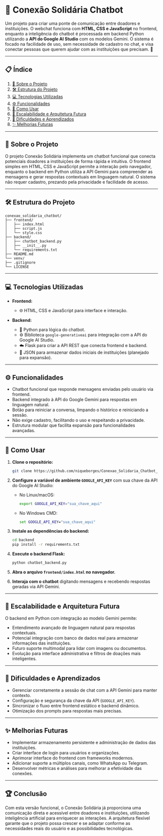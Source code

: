# 🤝 Conexão Solidária Chatbot

Um projeto para criar uma ponte de comunicação entre doadores e instituições. O webchat funciona com **HTML, CSS e JavaScript** no frontend, enquanto a inteligência do chatbot é processada em backend Python utilizando a **API do Google AI Studio** com os modelos Gemini. O sistema é focado na facilidade de uso, sem necessidade de cadastro no chat, e visa conectar pessoas que querem ajudar com as instituições que precisam. 🚀

---

## 📋 Índice

1. [📖 Sobre o Projeto](#-sobre-o-projeto)
2. [🛠️ Estrutura do Projeto](#️-estrutura-do-projeto)
3. [💻 Tecnologias Utilizadas](#-tecnologias-utilizadas)
4. [⚙️ Funcionalidades](#️-funcionalidades)
5. [📂 Como Usar](#-como-usar)
6. [🚀 Escalabilidade e Arquitetura Futura](#-escalabilidade-e-arquitetura-futura)
7. [🚧 Dificuldades e Aprendizados](#-dificuldades-e-aprendizados)
8. [✨ Melhorias Futuras](#-melhorias-futuras)

---

## 📖 Sobre o Projeto

O projeto Conexão Solidária implementa um chatbot funcional que conecta potenciais doadores a instituições de forma rápida e intuitiva. O frontend simples em HTML, CSS e JavaScript permite a interação pelo navegador, enquanto o backend em Python utiliza a API Gemini para compreender as mensagens e gerar respostas contextuais em linguagem natural. O sistema não requer cadastro, prezando pela privacidade e facilidade de acesso.

---

## 🛠️ Estrutura do Projeto

```
conexao_solidaria_chatbot/
├── frontend/
│   ├── index.html
│   ├── script.js
│   └── style.css
├── backend/
│   ├── chatbot_backend.py
│   ├── __init__.py
│   └── requirements.txt
├── README.md
└── venv/
├── .gitignore
└── LICENSE 
```

---

## 💻 Tecnologias Utilizadas

* **Frontend:**

  * 🌐 HTML, CSS e JavaScript para interface e interação.
* **Backend:**

  * 🐍 Python para lógica do chatbot.
  * ⚙️ Biblioteca `google-generativeai` para integração com a API do Google AI Studio.
  * ☁️ Flask para criar a API REST que conecta frontend e backend.
  * 💾 JSON para armazenar dados iniciais de instituições (planejado para expansão).

---

## ⚙️ Funcionalidades

* Chatbot funcional que responde mensagens enviadas pelo usuário via frontend.
* Backend integrado à API do Google Gemini para respostas em linguagem natural.
* Botão para reiniciar a conversa, limpando o histórico e reiniciando a sessão.
* Não exige cadastro, facilitando o uso e respeitando a privacidade.
* Estrutura modular que facilita expansão para funcionalidades avançadas.

---

## 📂 Como Usar

1. **Clone o repositório:**

   ```bash
   git clone https://github.com/niqueborges/Conexao_Solidaria_Chatbot_Gemini.git
   ```

2. **Configure a variável de ambiente `GOOGLE_API_KEY`** com sua chave da API do Google AI Studio:

   * No Linux/macOS:

     ```bash
     export GOOGLE_API_KEY="sua_chave_aqui"
     ```
   * No Windows CMD:

     ```cmd
     set GOOGLE_API_KEY="sua_chave_aqui"
     ```

3. **Instale as dependências do backend:**

   ```bash
   cd backend
   pip install -r requirements.txt
   ```

4. **Execute o backend Flask:**

   ```bash
   python chatbot_backend.py
   ```

5. **Abra o arquivo `frontend/index.html` no navegador.**

6. **Interaja com o chatbot** digitando mensagens e recebendo respostas geradas via API Gemini.

---

## 🚀 Escalabilidade e Arquitetura Futura

O backend em Python com integração ao modelo Gemini permite:

* Entendimento avançado de linguagem natural para respostas contextuais.
* Potencial integração com banco de dados real para armazenar informações das instituições.
* Futuro suporte multimodal para lidar com imagens ou documentos.
* Evolução para interface administrativa e filtros de doações mais inteligentes.

---

## 🚧 Dificuldades e Aprendizados

* Gerenciar corretamente a sessão de chat com a API Gemini para manter contexto.
* Configuração e segurança da chave da API (`GOOGLE_API_KEY`).
* Sincronizar o fluxo entre frontend estático e backend dinâmico.
* Otimização dos prompts para respostas mais precisas.

---

## ✨ Melhorias Futuras

* Implementar armazenamento persistente e administração de dados das instituições.
* Criar interface de login para usuários e organizações.
* Aprimorar interface do frontend com frameworks modernos.
* Adicionar suporte a múltiplos canais, como WhatsApp ou Telegram.
* Desenvolver métricas e análises para melhorar a efetividade das conexões.

---

## 🏆 Conclusão

Com esta versão funcional, o Conexão Solidária já proporciona uma comunicação direta e acessível entre doadores e instituições, utilizando inteligência artificial para enriquecer as interações. A arquitetura flexível garante que o projeto possa crescer e se adaptar conforme as necessidades reais do usuário e as possibilidades tecnológicas.


